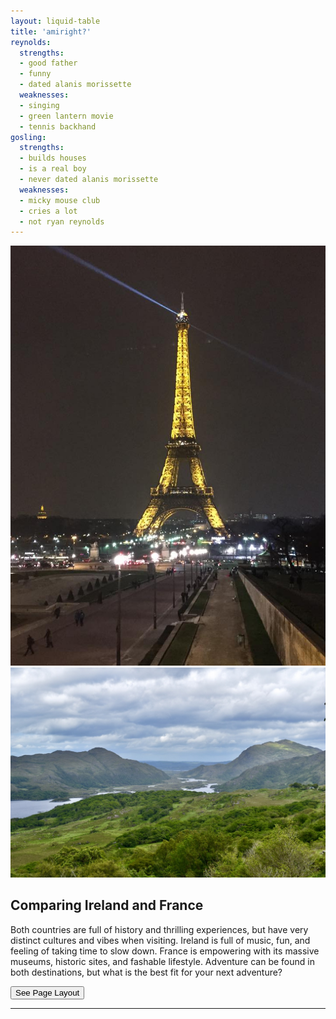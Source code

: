 ```yaml
---
layout: liquid-table
title: 'amiright?'
reynolds:
  strengths:
  - good father
  - funny
  - dated alanis morissette
  weaknesses: 
  - singing
  - green lantern movie
  - tennis backhand 
gosling:
  strengths: 
  - builds houses
  - is a real boy
  - never dated alanis morissette
  weaknesses: 
  - micky mouse club
  - cries a lot
  - not ryan reynolds
---
```





![](/assets/img/paris.jpg)  
![](/assets/img/0F7FBD3B-3579-4ADD-A5BE-6F21D4ACD1A4_1_105_c.jpeg) 


## Comparing Ireland and France

Both countries are full of history and thrilling experiences, but have very distinct cultures and vibes when visiting. Ireland is full of music, fun, and feeling of taking time to slow down. France is empowering with its massive museums, historic sites, and fashable lifestyle. Adventure can be found in both destinations, but what is the best fit for your next adventure? 

<a href="https://github.com/DS4PS/barebones-jekyll/blob/master/_layouts/liquid-table.html" target = "_blank"> 
          <button onclick="href=''"> See Page Layout <i class="fa fa-github 2x" id="github_icon"></i> </button>
</a>

<hr>
